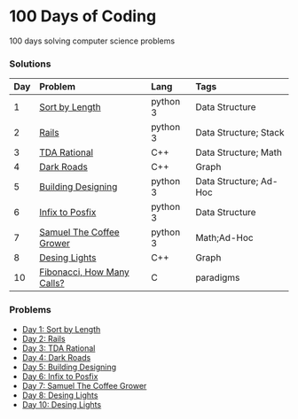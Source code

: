 # 100 Days of Coding
100 days solving computer science problems



### Solutions
| Day | Problem | Lang  | Tags |
| :------------ | :------------ | :------------ | :------------ |
| 1    | [Sort by Length](https://github.com/Maia-jp/100DaysOfCoding/blob/main/solutions/D1_URI_1244_Sort%20by%20Length.py)     | python 3    | Data Structure     |
| 2    | [Rails](https://github.com/Maia-jp/100DaysOfCoding/blob/main/solutions/D2_URI_1062_Rails.py)     | python 3    | Data Structure; Stack     |
| 3    | [TDA Rational](https://github.com/Maia-jp/100DaysOfCoding/blob/main/solutions/D3_URI_1022_TDA%20Rational.cpp)     | C++    | Data Structure; Math     |
| 4    | [Dark Roads](https://github.com/Maia-jp/100DaysOfCoding/blob/main/solutions/D4_URI_1152_Dark%20Roads.cpp)     | C++    | Graph     |
| 5    | [Building Designing](https://github.com/Maia-jp/100DaysOfCoding/blob/main/solutions/D5_URI_1361_Building%20Designing.py)     | python 3    | Data Structure; Ad-Hoc     |
| 6    | [Infix to Posfix](https://github.com/Maia-jp/100DaysOfCoding/blob/main/solutions/D6_URI_1077_Infix%20to%20Posfix.py)     | python 3    | Data Structure     |
| 7   | [Samuel The Coffee Grower](https://github.com/Maia-jp/100DaysOfCoding/blob/main/solutions/D7_URI_%203152_Samuel_The_Coffee_Grower.py)     | python 3    | Math;Ad-Hoc     |
| 8   | [Desing Lights](https://github.com/Maia-jp/100DaysOfCoding/blob/main/solutions/D8_URI_1076_DesingLights.cpp)     | C++   | Graph    |
| 10   | [Fibonacci, How Many Calls?](https://github.com/Maia-jp/100DaysOfCoding/blob/main/solutions/D_10_URI_1029_FibonacciHowManyCalls.c)     | C   | paradigms   |


### Problems
- [Day 1: Sort by Length](https://www.urionlinejudge.com.br/judge/en/problems/view/1244)
- [Day 2: Rails](https://www.urionlinejudge.com.br/judge/en/problems/view/1062)
- [Day 3: TDA Rational](https://www.urionlinejudge.com.br/judge/en/problems/view/1022)
- [Day 4: Dark Roads](https://www.urionlinejudge.com.br/judge/en/problems/view/1152)
- [Day 5: Building Designing](https://www.urionlinejudge.com.br/judge/en/problems/view/1361)
- [Day 6: Infix to Posfix](https://www.urionlinejudge.com.br/judge/en/problems/view/1077)
- [Day 7: Samuel The Coffee Grower](https://www.urionlinejudge.com.br/judge/en/problems/view/3152)
- [Day 8: Desing Lights](https://www.urionlinejudge.com.br/judge/en/problems/view/1076)
- [Day 10: Desing Lights](https://www.urionlinejudge.com.br/judge/en/problems/view/1029)
